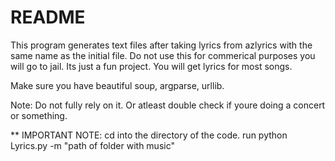 # README

This program generates text files after taking lyrics from azlyrics with the same name as the initial file.
Do not use this for commerical purposes you will go to jail. Its just a fun project. 
You will get lyrics for most songs.

Make sure you have beautiful soup, argparse, urllib.

Note: Do not fully rely on it. Or atleast double check if youre doing a concert or something.

** IMPORTANT NOTE: cd into the directory of the code. run python Lyrics.py -m "path of folder with music" 
